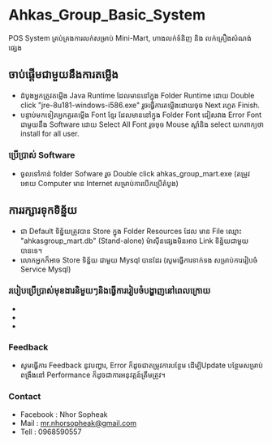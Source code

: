 # Ahkas_Group_Basic_System

POS System គ្រប់គ្រងការលក់សម្រាប់ Mini-Mart, ហាងលក់ទំនិញ និង លក់គ្រឿងសំណង់ ផ្សេង 

## ចាប់ផ្តើមជាមួយនឹងការតម្លើង

* ដំបូងអ្នកត្រូវតម្លើង Java Runtime ដែលមាននៅក្នុង Folder Runtime ដោយ Double click "jre-8u181-windows-i586.exe" រួចធ្វើការតម្លើងដោយចុច Next រហូត Finish.
* បន្ទាប់មកទៀតអ្នកគួរតម្លើង Font ខ្មែរ ដែលមាននៅក្នុង Folder Font ជៀសវាង Error Font ជាមួយនឹង Software  ដោយ Select All Font រួចចុច Mouse ស្តាំនិង select យកពាក្យថា install for all user.

### ប្រើប្រាស់ Software

* ចូលទៅកាន់ folder Sofware រួច Double click ahkas_group_mart.exe (តម្រូវអោយ Computer មាន Internet សម្រាប់ការបើកប្រើតំបូង) 

## ការរក្សារទុកទិន្ន័យ

* ជា Default ទិន្ន័យត្រូវបាន Store ក្នុង Folder Resources ដែល មាន File ឈ្មោះ "ahkasgroup_mart.db" (Stand-alone) ម៉ាស៊ីនផ្សេងមិនអាច Link ទិន្ន័យជាមួយបានទេ។
* លោកអ្នកក៏អាច Store ទិន្ន័យ ជាមួយ Mysql បានដែរ (សូមធ្វើការទាក់ទង សម្រាប់ការរៀបចំ Service Mysql)

### របៀបប្រើប្រាស់មុខងារនិមួយៗនិងធ្វើការរៀបចំបង្ហាញនៅពេលក្រោយ

*
*
*

### Feedback
* សូមធ្វើការ Feedback នូវបញ្ហារ, Error ក៏ដូចជាតម្រូវការបន្ថែម ដើម្បីUpdate បន្ថែមសម្រាប់ពង្រឹងនៅ Performance ក៏ដូចជាការអនុវត្តន៍ត្រឹមត្រូវ។

### Contact
* Facebook : Nhor Sopheak
* Mail : mr.nhorsopheak@gmail.com
* Tell : 0968590557
